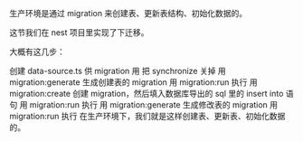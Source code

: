 生产环境是通过 migration 来创建表、更新表结构、初始化数据的。

这节我们在 nest 项目里实现了下迁移。

大概有这几步：

创建 data-source.ts 供 migration 用
把 synchronize 关掉
用 migration:generate 生成创建表的 migration
用 migration:run 执行
用 migration:create 创建 migration，然后填入数据库导出的 sql 里的 insert into 语句
用 migration:run 执行
用 migration:generate 生成修改表的 migration
用 migration:run 执行
在生产环境下，我们就是这样创建表、更新表、初始化数据的。
